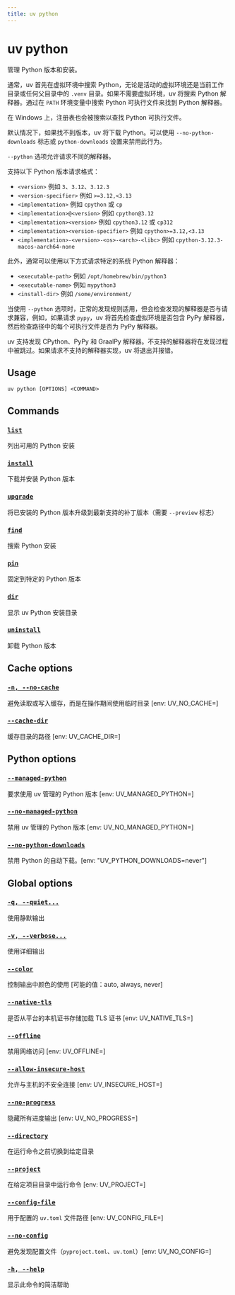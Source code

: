 ```yaml
---
title: uv python
---
```


# uv python

管理 Python 版本和安装。

通常，uv 首先在虚拟环境中搜索 Python，无论是活动的虚拟环境还是当前工作目录或任何父目录中的 `.venv` 目录。如果不需要虚拟环境，uv 将搜索 Python 解释器。通过在 `PATH` 环境变量中搜索 Python 可执行文件来找到 Python 解释器。

在 Windows 上，注册表也会被搜索以查找 Python 可执行文件。

默认情况下，如果找不到版本，uv 将下载 Python。可以使用 `--no-python-downloads` 标志或 `python-downloads` 设置来禁用此行为。

`--python` 选项允许请求不同的解释器。

支持以下 Python 版本请求格式：

- `<version>` 例如 `3`、`3.12`、`3.12.3`
- `<version-specifier>` 例如 `>=3.12,<3.13`
- `<implementation>` 例如 `cpython` 或 `cp`
- `<implementation>@<version>` 例如 `cpython@3.12`
- `<implementation><version>` 例如 `cpython3.12` 或 `cp312`
- `<implementation><version-specifier>` 例如 `cpython>=3.12,<3.13`
- `<implementation>-<version>-<os>-<arch>-<libc>` 例如 `cpython-3.12.3-macos-aarch64-none`

此外，通常可以使用以下方式请求特定的系统 Python 解释器：

- `<executable-path>` 例如 `/opt/homebrew/bin/python3`
- `<executable-name>` 例如 `mypython3`
- `<install-dir>` 例如 `/some/environment/`

当使用 `--python` 选项时，正常的发现规则适用，但会检查发现的解释器是否与请求兼容，例如，如果请求 `pypy`，uv 将首先检查虚拟环境是否包含 PyPy 解释器，然后检查路径中的每个可执行文件是否为 PyPy 解释器。

uv 支持发现 CPython、PyPy 和 GraalPy 解释器。不支持的解释器将在发现过程中被跳过。如果请求不支持的解释器实现，uv 将退出并报错。

## Usage

```
uv python [OPTIONS] <COMMAND>
```

## Commands

### [`list`](#list)

列出可用的 Python 安装

### [`install`](#install)

下载并安装 Python 版本

### [`upgrade`](#upgrade)

将已安装的 Python 版本升级到最新支持的补丁版本（需要 `--preview` 标志）

### [`find`](#find)

搜索 Python 安装

### [`pin`](#pin)

固定到特定的 Python 版本

### [`dir`](#dir)

显示 uv Python 安装目录

### [`uninstall`](#uninstall)

卸载 Python 版本

## Cache options

### [`-n, --no-cache`](#-n-no-cache)

避免读取或写入缓存，而是在操作期间使用临时目录 [env: UV_NO_CACHE=]

### [`--cache-dir`](#-cache-dir)

缓存目录的路径 [env: UV_CACHE_DIR=]

## Python options

### [`--managed-python`](#-managed-python)

要求使用 uv 管理的 Python 版本 [env: UV_MANAGED_PYTHON=]

### [`--no-managed-python`](#-no-managed-python)

禁用 uv 管理的 Python 版本 [env: UV_NO_MANAGED_PYTHON=]

### [`--no-python-downloads`](#-no-python-downloads)

禁用 Python 的自动下载。[env: "UV_PYTHON_DOWNLOADS=never"]

## Global options

### [`-q, --quiet...`](#-q-quiet)

使用静默输出

### [`-v, --verbose...`](#-v-verbose)

使用详细输出

### [`--color`](#-color)

控制输出中颜色的使用 [可能的值：auto, always, never]

### [`--native-tls`](#-native-tls)

是否从平台的本机证书存储加载 TLS 证书 [env: UV_NATIVE_TLS=]

### [`--offline`](#-offline)

禁用网络访问 [env: UV_OFFLINE=]

### [`--allow-insecure-host`](#-allow-insecure-host)

允许与主机的不安全连接 [env: UV_INSECURE_HOST=]

### [`--no-progress`](#-no-progress)

隐藏所有进度输出 [env: UV_NO_PROGRESS=]

### [`--directory`](#-directory)

在运行命令之前切换到给定目录

### [`--project`](#-project)

在给定项目目录中运行命令 [env: UV_PROJECT=]

### [`--config-file`](#-config-file)

用于配置的 `uv.toml` 文件路径 [env: UV_CONFIG_FILE=]

### [`--no-config`](#-no-config)

避免发现配置文件（`pyproject.toml`、`uv.toml`）[env: UV_NO_CONFIG=]

### [`-h, --help`](#-h-help)

显示此命令的简洁帮助
